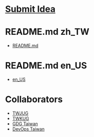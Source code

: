 # [Submit Idea](https://github.com/PureFuncInc/speaking-topics-and-ideas/issues/new/choose)

# README.md zh_TW
* [README.md](./README_zh_TW.md)

# README.md en_US
* [en_US](./README_en_US.md)

# Collaborators
* [TWJUG]()
* [TWKUG]()
* [GDG Taiwan]()
* [DevOps Taiwan]()
